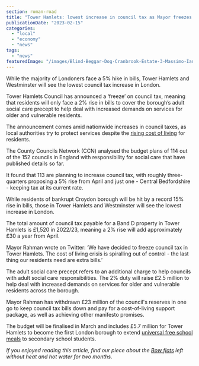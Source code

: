 ```yaml
---
section: roman-road
title: "Tower Hamlets: lowest increase in council tax as Mayor freezes general council tax but adds 2% for adult social care"
publicationDate: "2023-02-15"
categories: 
  - "local"
  - "economy"
  - "news"
tags: 
  - "news"
featuredImage: "/images/Blind-Beggar-Dog-Cranbrook-Estate-3-Massimo-Iannetti-1024x683-1.jpg"
---
```


While the majority of Londoners face a 5% hike in bills, Tower Hamlets and Westminster will see the lowest council tax increase in London. 

Tower Hamlets Council has announced a ‘freeze’ on council tax, meaning that residents will only face a 2% rise in bills to cover the borough’s adult social care precept to help deal with increased demands on services for older and vulnerable residents. 

The announcement comes amid nationwide increases in council taxes, as local authorities try to protect services despite the [rising cost of living](https://romanroadlondon.com/articles/cost-living/) for residents.

The County Councils Network (CCN) analysed the budget plans of 114 out of the 152 councils in England with responsibility for social care that have published details so far.

It found that 113 are planning to increase council tax, with roughly three-quarters proposing a 5% rise from April and just one - Central Bedfordshire - keeping tax at its current rate.

While residents of bankrupt Croydon borough will be hit by a record 15% rise in bills, those in Tower Hamlets and Westminster will see the lowest increase in London. 

The total amount of council tax payable for a Band D property in Tower Hamlets is £1,520 in 2022/23, meaning a 2% rise will add approximately £30 a year from April. 

Mayor Rahman wrote on Twitter: ‘We have decided to freeze council tax in Tower Hamlets. The cost of living crisis is spiralling out of control - the last thing our residents need are extra bills.’ 

The adult social care precept refers to an additional charge to help councils with adult social care responsibilities. The 2% duty will raise £2.5 million to help deal with increased demands on services for older and vulnerable residents across the borough. 

Mayor Rahman has withdrawn £23 million of the council's reserves in one go to keep council tax bills down and pay for a cost-of-living support package, as well as achieving other manifesto promises.

The budget will be finalised in March and includes £5.7 million for Tower Hamlets to become the first London borough to extend [universal free school meals](https://romanroadlondon.com/free-school-meals-secondary-schools-tower-hamlets-first-borough/) to secondary school students.

_If you enjoyed reading this article, find our piece about the_ [_Bow flats_](https://romanroadlondon.com/milo-diagoras-house-bow-tower-hamlets-gas-heating/) _left without heat and hot water for two months._ 

